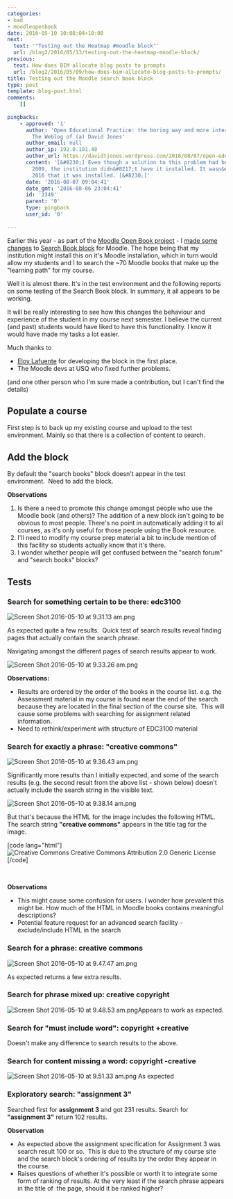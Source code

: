 ```yaml
---
categories:
- bad
- moodleopenbook
date: 2016-05-10 10:08:04+10:00
next:
  text: '"Testing out the Heatmap #moodle block"'
  url: /blog2/2016/05/13/testing-out-the-heatmap-moodle-block/
previous:
  text: How does BIM allocate blog posts to prompts
  url: /blog2/2016/05/09/how-does-bim-allocate-blog-posts-to-prompts/
title: Testing out the Moodle search book block
type: post
template: blog-post.html
comments:
    []
    
pingbacks:
    - approved: '1'
      author: 'Open Educational Practice: the boring way and more interesting ways &#8211;
        The Weblog of (a) David Jones'
      author_email: null
      author_ip: 192.0.101.48
      author_url: https://davidtjones.wordpress.com/2016/08/07/open-educational-practice-the-boring-way-and-more-interesting-ways/
      content: '[&#8230;] Even though a solution to this problem had been developed in
        2009, the institution didn&#8217;t have it installed. It wasn&#8217;t until July
        2016 that it was installed. [&#8230;]'
      date: '2016-08-07 09:04:41'
      date_gmt: '2016-08-06 23:04:41'
      id: '3349'
      parent: '0'
      type: pingback
      user_id: '0'
    
---
```

Earlier this year - as part of the [Moodle Open Book project](/blog2/the-moodle-open-book-module-project/) - I [made some changes](/blog2/2016/01/17/finishing-tweaks-to-moodle-book-search-block/) to [Search Book block](https://github.com/stronk7/moodle-block_search_books) for Moodle. The hope being that my institution might install this on it's Moodle installation, which in turn would allow my students and I to search the ~70 Moodle books that make up the "learning path" for my course.

Well it is almost there. It's in the test environment and the following reports on some testing of the Search Book block. In summary, it all appears to be working.

It will be really interesting to see how this changes the behaviour and experience of the student in my course next semester. I believe the current (and past) students would have liked to have this functionality. I know it would have made my tasks a lot easier.

Much thanks to

- [Eloy Lafuente](https://github.com/stronk7) for developing the block in the first place.
- The Moodle devs at USQ who fixed further problems.

(and one other person who I'm sure made a contribution, but I can't find the details)

## Populate a course

First step is to back up my existing course and upload to the test environment. Mainly so that there is a collection of content to search.

## Add the block

By default the "search books" block doesn't appear in the test environment.  Need to add the block.

**Observations**

1. Is there a need to promote this change amongst people who use the Moodle book (and others)? The addition of a new block isn't going to be obvious to most people. There's no point in automatically adding it to all courses, as it's only useful for those people using the Book resource.
2. I'll need to modify my course prep material a bit to include mention of this facility so students actually know that it's there.
3. I wonder whether people will get confused between the "search forum" and "search books" blocks?

## Tests

### Search for something certain to be there: edc3100

![Screen Shot 2016-05-10 at 9.31.13 am.png](images/screen-shot-2016-05-10-at-9-31-13-am.png)

As expected quite a few results.  Quick test of search results reveal finding pages that actually contain the search phrase.

Navigating amongst the different pages of search results appear to work.

![Screen Shot 2016-05-10 at 9.33.26 am.png](images/screen-shot-2016-05-10-at-9-33-26-am.png)

**Observations:**

- Results are ordered by the order of the books in the course list. e.g. the Assessment material in my course is found near the end of the search because they are located in the final section of the course site.  This will cause some problems with searching for assignment related information.
- Need to rethink/experiment with structure of EDC3100 material

### Search for exactly a phrase: **"creative commons"**

![Screen Shot 2016-05-10 at 9.36.43 am.png](images/screen-shot-2016-05-10-at-9-36-43-am.png)

Significantly more results than I initially expected, and some of the search results (e.g. the second result from the above list - shown below) doesn't actually include the search string in the visible text.

![Screen Shot 2016-05-10 at 9.38.14 am.png](images/screen-shot-2016-05-10-at-9-38-14-am.png)

But that's because the HTML for the image includes the following HTML. The search string **"creative commons"** appears in the title tag for the image.

\[code lang="html"\] <img title="Creative Commons Creative Commons Attribution 2.0 Generic License" src="http://i.creativecommons.org/l/by/2.0/80x15.png" alt="Creative Commons Creative Commons Attribution 2.0 Generic License"> \[/code\]

 

**Observations**

- This might cause some confusion for users. I wonder how prevalent this might be. How much of the HTML in Moodle books contains meaningful descriptions?
- Potential feature request for an advanced search facility - exclude/include HTML in the search

### Search for a phrase: **creative commons**

![Screen Shot 2016-05-10 at 9.47.47 am.png](images/screen-shot-2016-05-10-at-9-47-47-am.png)

As expected returns a few extra results.

### Search for phrase mixed up: **creative copyright**

![Screen Shot 2016-05-10 at 9.48.53 am.png](images/screen-shot-2016-05-10-at-9-48-53-am.png)Appears to work as expected.

### Search for "must include word": **copyright +creative**

Doesn't make any difference to search results to the above.

### Search for content missing a word: **copyright -creative**

![Screen Shot 2016-05-10 at 9.51.33 am.png](images/screen-shot-2016-05-10-at-9-51-33-am.png) As expected

### Exploratory search: **"assignment 3"**

Searched first for **assignment 3** and got 231 results. Search for **"assignment 3"** return 102 results.

**Observation**

- As expected above the assignment specification for Assignment 3 was search result 100 or so.  This is due to the structure of my course site and the search block's ordering of results by the order they appear in the course.
- Raises questions of whether it's possible or worth it to integrate some form of ranking of results. At the very least if the search phrase appears in the title of  the page, should it be ranked higher?